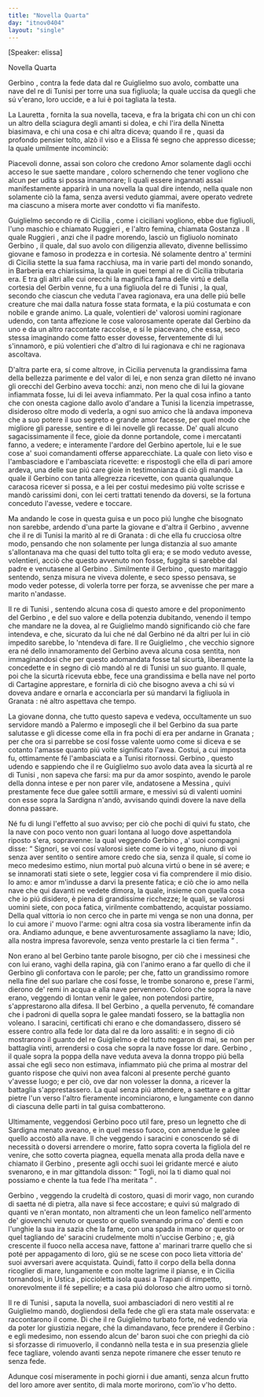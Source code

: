 ```yaml
---
title: "Novella Quarta"
day: "itnov0404"
layout: "single"
---
```

<html>
 <head>
 </head>
 <body>
  <div id="nov0404" type="novella" who="elissa">
   <p>
    [Speaker: elissa]
   </p>
   <head>
    Novella Quarta
   </head>
   <argument>
    <p>
     <milestone id="p04040001"/>
     <name persref="gerbino" type="person">
      Gerbino
     </name>
     , contra la fede data dal
     <name persref="reguglielmo" type="person">
      re Guiglielmo
     </name>
     suo avolo, combatte una nave del
     <name persref="retunisi-0404" type="person">
      re di Tunisi
     </name>
     per torre una sua figliuola; la quale uccisa da quegli che s&uacute; v'erano, loro uccide, e a lui &egrave; poi tagliata la testa.
    </p>
   </argument>
   <div3 type="commentary" who="author">
    <p>
     <milestone id="p04040002"/>
     La
     <name persref="lauretta" type="person">
      Lauretta
     </name>
     , fornita la sua novella, taceva, e fra la brigata chi con un chi con un altro della sciagura degli amanti si dolea, e chi l'ira della
     <name persref="ninettacivada" type="person">
      Ninetta
     </name>
     biasimava, e chi una cosa e chi altra diceva; quando
     <name persref="filostrato" type="person">
      il re
     </name>
     , quasi da profondo pensier tolto, alz&ograve; il viso e a
     <name persref="elissa" type="person">
      Elissa
     </name>
     f&eacute; segno che appresso dicesse; la quale umilmente incominci&ograve;:
    </p>
   </div3>
   <div3 type="commentary" who="elissa">
    <p>
     <milestone id="p04040003"/>
     Piacevoli donne, assai son coloro che credono Amor solamente dagli occhi acceso le sue saette mandare , coloro schernendo che tener vogliono che alcun per udita si possa innamorare; li quali essere ingannati assai manifestamente apparir&agrave; in una novella la qual dire intendo, nella quale non solamente ci&ograve; la fama, senza aversi veduto giammai, avere operato vedrete ma ciascuno a misera morte aver condotto vi fia manifesto.
    </p>
   </div3>
   <p>
    <milestone id="p04040004"/>
    <name persref="reguglielmo" type="person">
     Guiglielmo
    </name>
    secondo re di
    <name placeref="sicilia" type="place">
     Cicilia
    </name>
    , come i ciciliani vogliono, ebbe due figliuoli, l'uno maschio e chiamato
    <name persref="ruggieri-0404" type="person">
     Ruggieri
    </name>
    , e l'altro femina, chiamata
    <name persref="gostanza-0404" type="person">
     Gostanza
    </name>
    . Il quale
    <name persref="ruggieri-0404" type="person">
     Ruggieri
    </name>
    , anzi che il padre morendo, lasci&ograve; un figliuolo nominato
    <name persref="gerbino" type="person">
     Gerbino
    </name>
    , il quale, dal suo avolo con diligenzia allevato, divenne bellissimo giovane e famoso in prodezza e in cortesia.
    <milestone id="p04040005"/>
    N&eacute; solamente dentro a' termini di
    <name placeref="sicilia" type="place">
     Cicilia
    </name>
    stette la sua fama racchiusa, ma in varie parti del mondo sonando, in
    <name placeref="barberia" type="place">
     Barberia
    </name>
    era chiarissima, la quale in quei tempi al
    <name persref="reguglielmo" type="person">
     re di Cicilia
    </name>
    tributaria era. E tra gli altri alle cui orecchi la magnifica fama delle virt&uacute; e della cortesia del
    <name persref="gerbino" type="person">
     Gerbin
    </name>
    venne, fu a una
    <name persref="principessatunisi-0404" type="person">
     figliuola
    </name>
    del
    <name persref="retunisi-0404" type="person">
     re di Tunisi
    </name>
    , la qual, secondo che ciascun che veduta l'avea ragionava, era una delle pi&uacute; belle creature che mai dalla natura fosse stata formata, e la pi&uacute; costumata e con nobile e grande animo.
    <milestone id="p04040006"/>
    La quale, volentieri de' valorosi uomini ragionare udendo, con tanta affezione le cose valorosamente operate dal
    <name persref="gerbino" type="person">
     Gerbino
    </name>
    da uno e da un altro raccontate raccolse, e s&iacute; le piacevano, che essa, seco stessa imaginando come fatto esser dovesse, ferventemente di lui s'innamor&ograve;, e pi&uacute; volentieri che d'altro di lui ragionava e chi ne ragionava ascoltava.
   </p>
   <p>
    <milestone id="p04040007"/>
    D'altra parte era, s&iacute; come altrove, in
    <name placeref="sicilia" type="place">
     Cicilia
    </name>
    pervenuta la grandissima fama della bellezza parimente e del valor di lei, e non senza gran diletto n&eacute; invano gli orecchi del
    <name persref="gerbino" type="person">
     Gerbino
    </name>
    aveva tocchi: anzi, non meno che di lui la giovane infiammata fosse, lui di lei aveva infiammato.
    <milestone id="p04040008"/>
    Per la qual cosa infino a tanto che con onesta cagione dallo avolo d'andare a
    <name placeref="tunisi" type="place">
     Tunisi
    </name>
    la licenzia impetrasse, disideroso oltre modo di vederla, a ogni suo amico che l&agrave; andava imponeva che a suo potere il suo segreto e grande amor facesse, per quel modo che migliore gli paresse, sentire e di lei novelle gli recasse. De' quali alcuno sagacissimamente il fece, gioie da donne portandole, come i mercatanti fanno, a vedere; e interamente l'ardore del
    <name persref="gerbino" type="person">
     Gerbino
    </name>
    apertole, lui e le sue cose a' suoi comandamenti offerse apparecchiate.
    <milestone id="p04040009"/>
    La quale con lieto viso e l'ambasciadore e l'ambasciata ricevette: e rispostogli che ella di pari amore ardeva, una delle sue pi&uacute; care gioie in testimonianza di ci&ograve; gli mand&ograve;. La quale il
    <name persref="gerbino" type="person">
     Gerbino
    </name>
    con tanta allegrezza ricevette, con quanta qualunque caracosa ricever si possa, e a lei per costui medesimo pi&uacute; volte scrisse e mand&ograve; carissimi doni, con lei certi trattati tenendo da doversi, se la fortuna conceduto l'avesse, vedere e toccare.
   </p>
   <p>
    <milestone id="p04040010"/>
    Ma andando le cose in questa guisa e un poco pi&uacute; lunghe che bisognato non sarebbe, ardendo d'una parte la giovane e d'altra il
    <name persref="gerbino" type="person">
     Gerbino
    </name>
    , avvenne che il
    <name persref="retunisi-0404" type="person">
     re di Tunisi
    </name>
    la marit&ograve; al
    <name persref="regranada-0404" type="person">
     re di Granata
    </name>
    : di che ella fu crucciosa oltre modo, pensando che non solamente per lunga distanzia al suo amante s'allontanava ma che quasi del tutto tolta gli era; e se modo veduto avesse, volentieri, acci&ograve; che questo avvenuto non fosse, fuggita si sarebbe dal padre e venutasene al
    <name persref="gerbino" type="person">
     Gerbino
    </name>
    .
    <milestone id="p04040011"/>
    Similmente il
    <name persref="gerbino" type="person">
     Gerbino
    </name>
    , questo maritaggio sentendo, senza misura ne viveva dolente, e seco spesso pensava, se modo veder potesse, di volerla torre per forza, se avvenisse che per mare a marito n'andasse.
   </p>
   <p>
    <milestone id="p04040012"/>
    Il
    <name persref="retunisi-0404" type="person">
     re di Tunisi
    </name>
    , sentendo alcuna cosa di questo amore e del proponimento del
    <name persref="gerbino" type="person">
     Gerbino
    </name>
    , e del suo valore e della potenzia dubitando, venendo il tempo che mandare ne la dovea, al re
    <name persref="reguglielmo" type="person">
     Guiglielmo
    </name>
    mand&ograve; significando ci&ograve; che fare intendeva, e che, sicurato da lui che n&eacute; dal
    <name persref="gerbino" type="person">
     Gerbino
    </name>
    n&eacute; da altri per lui in ci&ograve; impedito sarebbe, lo 'ntendeva di fare.
    <milestone id="p04040013"/>
    Il re
    <name persref="reguglielmo" type="person">
     Guiglielmo
    </name>
    , che vecchio signore era n&eacute; dello innamoramento del
    <name persref="gerbino" type="person">
     Gerbino
    </name>
    aveva alcuna cosa sentita, non immaginandosi che per questo adomandata fosse tal sicurt&agrave;, liberamente la concedette e in segno di ci&ograve; mand&ograve; al
    <name persref="retunisi-0404" type="person">
     re di Tunisi
    </name>
    un suo guanto. Il quale, poi che la sicurt&agrave; ricevuta ebbe, fece una grandissima e bella nave nel porto di
    <name placeref="cartagine" type="place">
     Cartagine
    </name>
    apprestare, e fornirla di ci&ograve; che bisogno aveva a chi s&uacute; vi doveva andare e ornarla e acconciarla per s&uacute; mandarvi la figliuola in
    <name placeref="granada" type="place">
     Granata
    </name>
    : n&eacute; altro aspettava che tempo.
   </p>
   <p>
    <milestone id="p04040014"/>
    La giovane donna, che tutto questo sapeva e vedeva, occultamente un suo servidore mand&ograve; a
    <name placeref="palermo" type="place">
     Palermo
    </name>
    e imposegli che il bel
    <name persref="gerbino" type="person">
     Gerbino
    </name>
    da sua parte salutasse e gli dicesse come ella in fra pochi d&iacute; era per andarne in
    <name placeref="granada" type="place">
     Granata
    </name>
    ; per che ora si parrebbe se cos&iacute; fosse valente uomo come si diceva e se cotanto l'amasse quanto pi&uacute; volte significato l'avea.
    <milestone id="p04040015"/>
    Costui, a cui imposta fu, ottimamente f&eacute; l'ambasciata e a
    <name placeref="tunisi" type="place">
     Tunisi
    </name>
    ritornossi.
    <name persref="gerbino" type="person">
     Gerbino
    </name>
    , questo udendo e sappiendo che il re
    <name persref="reguglielmo" type="person">
     Guiglielmo
    </name>
    suo avolo data avea la sicurt&agrave; al
    <name persref="retunisi-0404" type="person">
     re di Tunisi
    </name>
    , non sapeva che farsi: ma pur da amor sospinto, avendo le parole della donna intese e per non parer vile, andatosene a
    <name placeref="messina" type="place">
     Messina
    </name>
    , quivi prestamente fece due galee sottili armare, e messivi s&uacute; di valenti uomini con esse sopra la
    <name placeref="sardegna" type="place">
     Sardigna
    </name>
    n'and&ograve;, avvisando quindi dovere la nave della donna passare.
   </p>
   <p>
    <milestone id="p04040016"/>
    N&eacute; fu di lungi l'effetto al suo avviso; per ci&ograve; che pochi d&iacute; quivi fu stato, che la nave con poco vento non guari lontana al luogo dove aspettandola riposto s'era, sopravenne: la qual veggendo
    <name persref="gerbino" type="person">
     Gerbino
    </name>
    , a' suoi compagni disse:
    <q direct="unspecified" who="gerbino">
     Signori, se voi cos&iacute; valorosi siete come io vi tegno, niuno di voi senza aver sentito o sentire amore credo che sia, senza il quale, s&iacute; come io meco medesimo estimo, niun mortal pu&ograve; alcuna virt&uacute; o bene in s&eacute; avere; e se innamorati stati siete o sete, leggier cosa vi fia comprendere il mio disio.
     <milestone id="p04040017"/>
     Io amo: e amor m'indusse a darvi la presente fatica; e ci&ograve; che io amo nella nave che qui davanti ne vedete dimora, la quale, insieme con quella cosa che io pi&uacute; disidero, &egrave; piena di grandissime ricchezze; le quali, se valorosi uomini siete, con poca fatica, virilmente combattendo, acquistar possiamo. Della qual vittoria io non cerco che in parte mi venga se non una donna, per lo cui amore i' muovo l'arme: ogni altra cosa sia vostra liberamente infin da ora. Andiamo adunque, e bene avventurosamente assagliamo la nave; Idio, alla nostra impresa favorevole, senza vento prestarle la ci tien ferma
    </q>
    .
   </p>
   <p>
    <milestone id="p04040018"/>
    Non erano al bel
    <name persref="gerbino" type="person">
     Gerbino
    </name>
    tante parole bisogno, per ci&ograve; che i messinesi che con lui erano, vaghi della rapina, gi&agrave; con l'animo erano a far quello di che il
    <name persref="gerbino" type="person">
     Gerbino
    </name>
    gli confortava con le parole; per che, fatto un grandissimo romore nella fine del suo parlare che cos&iacute; fosse, le trombe sonarono e, prese l'armi, dierono de' remi in acqua e alla nave pervennero.
    <milestone id="p04040019"/>
    Coloro che sopra la nave erano, veggendo di lontan venir le galee, non potendosi partire, s'apprestarono alla difesa. Il bel
    <name persref="gerbino" type="person">
     Gerbino
    </name>
    , a quella pervenuto, f&eacute; comandare che i padroni di quella sopra le galee mandati fossero, se la battaglia non voleano.
    <milestone id="p04040020"/>
    I saracini, certificati chi erano e che domandassero, dissero s&eacute; essere contro alla fede lor data dal re da loro assaliti: e in segno di ci&ograve; mostrarono il guanto del re
    <name persref="reguglielmo" type="person">
     Guiglielmo
    </name>
    e del tutto negaron di mai, se non per battaglia vinti, arrendersi o cosa che sopra la nave fosse lor dare.
    <milestone id="p04040021"/>
    <name persref="gerbino" type="person">
     Gerbino
    </name>
    , il quale sopra la poppa della nave veduta aveva la donna troppo pi&uacute; bella assai che egli seco non estimava, infiammato pi&uacute; che prima al mostrar del guanto rispose che quivi non avea falconi al presente perch&eacute; guanto v'avesse luogo; e per ci&ograve;, ove dar non volesser la donna, a ricever la battaglia s'apprestassero.
    <milestone id="p04040022"/>
    La qual senza pi&uacute; attendere, a saettare e a gittar pietre l'un verso l'altro fieramente incominciarono, e lungamente con danno di ciascuna delle parti in tal guisa combatterono.
   </p>
   <p>
    <milestone id="p04040023"/>
    Ultimamente, veggendosi
    <name persref="gerbino" type="person">
     Gerbino
    </name>
    poco util fare, preso un legnetto che di
    <name placeref="sardegna" type="place">
     Sardigna
    </name>
    menato aveano, e in quel messo fuoco, con amendue le galee quello accost&ograve; alla nave. Il che veggendo i saracini e conoscendo s&eacute; di necessit&agrave; o doversi arrendere o morire, fatto sopra coverta la figliola del re venire, che sotto coverta piagnea, equella menata alla proda della nave e chiamato il
    <name persref="gerbino" type="person">
     Gerbino
    </name>
    , presente agli occhi suoi lei gridante merc&eacute; e aiuto svenarono, e in mar gittandola disson:
    <q direct="unspecified" who="saraceni-0404">
     Togli, noi la ti diamo qual noi possiamo e chente la tua fede l'ha meritata
    </q>
    .
   </p>
   <p>
    <milestone id="p04040024"/>
    <name persref="gerbino" type="person">
     Gerbino
    </name>
    , veggendo la crudelt&agrave; di costoro, quasi di morir vago, non curando di saetta n&eacute; di pietra, alla nave si fece accostare; e quivi s&uacute; malgrado di quanti ve n'eran montato, non altramenti che un leon famelico nell'armento de' giovenchi venuto or questo or quello svenando prima co' denti e con l'unghie la sua ira sazia che la fame, con una spada in mano or questo or quel tagliando de' saracini crudelmente molti n'uccise
    <name persref="gerbino" type="person">
     Gerbino
    </name>
    ; e, gi&agrave; crescente il fuoco nella accesa nave, fattone a' marinari trarre quello che si pot&eacute; per appagamento di loro, gi&uacute; se ne scese con poco lieta vittoria de' suoi avversari avere acquistata.
    <milestone id="p04040025"/>
    Quindi, fatto il corpo della bella donna ricoglier di mare, lungamente e con molte lagrime il pianse, e in
    <name placeref="sicilia" type="place">
     Cicilia
    </name>
    tornandosi, in
    <name placeref="ustica" type="place">
     Ustica
    </name>
    , piccioletta isola quasi a
    <name placeref="trapani" type="place">
     Trapani
    </name>
    di rimpetto, onorevolmente il f&eacute; sepellire; e a casa pi&uacute; doloroso che altro uomo si torn&ograve;.
   </p>
   <p>
    <milestone id="p04040026"/>
    Il
    <name persref="retunisi-0404" type="person">
     re di Tunisi
    </name>
    , saputa la novella, suoi ambasciadori di nero vestiti al re
    <name persref="reguglielmo" type="person">
     Guiglielmo
    </name>
    mand&ograve;, dogliendosi della fede che gli era stata male osservata: e raccontarono il come. Di che il re
    <name persref="reguglielmo" type="person">
     Guiglielmo
    </name>
    turbato forte, n&eacute; vedendo via da poter lor giustizia negare, ch&eacute; la dimandavano, fece prendere il
    <name persref="gerbino" type="person">
     Gerbino
    </name>
    : e egli medesimo, non essendo alcun de' baron suoi che con prieghi da ci&ograve; si sforzasse di rimuoverlo, il condann&ograve; nella testa e in sua presenzia gliele fece tagliare, volendo avanti senza nepote rimanere che esser tenuto re senza fede.
   </p>
   <p>
    <milestone id="p04040027"/>
    Adunque cos&iacute; miseramente in pochi giorni i due amanti, senza alcun frutto del loro amore aver sentito, di mala morte morirono, com'io v'ho detto.
   </p>
  </div>
 </body>
</html>